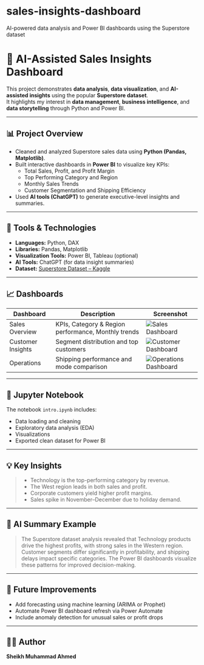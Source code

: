 # sales-insights-dashboard
AI-powered data analysis and Power BI dashboards using the Superstore dataset

# 🧠 AI-Assisted Sales Insights Dashboard

This project demonstrates **data analysis**, **data visualization**, and **AI-assisted insights** using the popular **Superstore dataset**.  
It highlights my interest in **data management**, **business intelligence**, and **data storytelling** through Python and Power BI.

---

## 📊 Project Overview
- Cleaned and analyzed Superstore sales data using **Python (Pandas, Matplotlib)**.
- Built interactive dashboards in **Power BI** to visualize key KPIs:
  - Total Sales, Profit, and Profit Margin
  - Top Performing Category and Region
  - Monthly Sales Trends
  - Customer Segmentation and Shipping Efficiency
- Used **AI tools (ChatGPT)** to generate executive-level insights and summaries.

---

## 🧰 Tools & Technologies
- **Languages:** Python, DAX
- **Libraries:** Pandas, Matplotlib
- **Visualization Tools:** Power BI, Tableau (optional)
- **AI Tools:** ChatGPT (for data insight summaries)
- **Dataset:** [Superstore Dataset – Kaggle](https://www.kaggle.com/datasets/vivek468/superstore-dataset-final)

---

## 📈 Dashboards
| Dashboard | Description | Screenshot |
|------------|--------------|-------------|
| Sales Overview | KPIs, Category & Region performance, Monthly trends | ![Sales Dashboard](dashboard_screenshots/sales_dashboard.png) |
| Customer Insights | Segment distribution and top customers | ![Customer Dashboard](dashboard_screenshots/customer_dashboard.png) |
| Operations | Shipping performance and mode comparison | ![Operations Dashboard](dashboard_screenshots/shipping_dashboard.png) |

---

## 🧮 Jupyter Notebook
The notebook `intro.ipynb` includes:
- Data loading and cleaning  
- Exploratory data analysis (EDA)  
- Visualizations  
- Exported clean dataset for Power BI

---

## 💡 Key Insights
> - Technology is the top-performing category by revenue.  
> - The West region leads in both sales and profit.  
> - Corporate customers yield higher profit margins.  
> - Sales spike in November–December due to holiday demand.  

---

## 🧠 AI Summary Example
> The Superstore dataset analysis revealed that Technology products drive the highest profits, with strong sales in the Western region. Customer segments differ significantly in profitability, and shipping delays impact specific categories. The Power BI dashboards visualize these patterns for improved decision-making.

---

## 🧩 Future Improvements
- Add forecasting using machine learning (ARIMA or Prophet)
- Automate Power BI dashboard refresh via Power Automate
- Include anomaly detection for unusual sales or profit drops

---

## 👨‍💻 Author
**Sheikh Muhammad Ahmed**  


